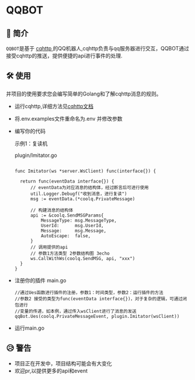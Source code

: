 # QQBOT


## 📖 简介

`QQBOT`是基于 [cqhttp ](https://github.com/Mrs4s/go-cqhttp) 的QQ机器人,cqhttp负责与qq服务器进行交互，QQBOT通过接受cqhttp的推送，提供便捷的api进行事件的处理.

## 🛠 使用

并项目的使用要求您会编写简单的Golang和了解cqhttp消息的规则。

- 运行cqhttp,详细方法见[cqhttp文档](https://docs.go-cqhttp.org/)

- 将.env.examples文件重命名为.env 并修改参数

- 编写你的代码

  示例1：复读机

  plugin/Imitator.go

  ```
  
  func Imitator(ws *server.WsClient) func(interface{}) {
  
  	return func(eventData interface{}) {
  		// eventData为对应消息的结构体，经过断言后可进行使用
  		util.Logger.Debugf("收到消息，进行复读")
  		msg := eventData.(*coolq.PrivateMessage)
  		
  		// 构建消息的结构体
  		api := &coolq.SendMSGParams{
  			MessageType: msg.MessageType,
  			UserId:      msg.UserId,
  			Message:     msg.Message,
  			AutoEscape:  false,
  		}
  		// 调用提供的api
  		// 参数1方法类型 2参数结构图 3echo
  		ws.CallWithWs(coolq.SendMSG, api, "xxx")
  	}
  }
  ```
- 注册你的插件
  main.go

  ```
  //通过Ues函数进行插件的注册，参数1：时间类型，参数2：运行插件的方法
  //参数2 接受的类型为func(eventData interface{})，对于复杂的逻辑，可通过闭包进行
  //变量的传递，如本例，通过传入wsClient进行了消息的发送
  qqBot.Ues(coolq.PrivateMessageEvent, plugin.Imitator(wsClient))
  ```

- 运行main.go

## 😥 警告

 - 项目正在开发中，项目结构可能会有大变化
 - 欢迎pr,以提供更多的api和event
